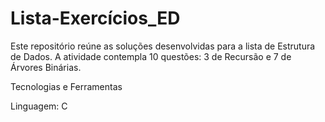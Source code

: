 # Lista-Exercícios_ED

Este repositório reúne as soluções desenvolvidas para a lista de Estrutura de Dados.
A atividade contempla 10 questões: 3 de Recursão e 7 de Árvores Binárias.


Tecnologias e Ferramentas

Linguagem: C
